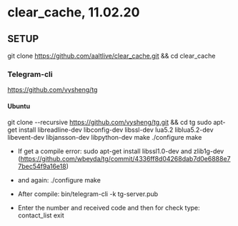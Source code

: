 # clear_cache, 11.02.20

## SETUP
git clone https://github.com/aaltlive/clear_cache.git && cd clear_cache

### Telegram-cli
https://github.com/vysheng/tg

#### Ubuntu
git clone --recursive https://github.com/vysheng/tg.git && cd tg
sudo apt-get install libreadline-dev libconfig-dev libssl-dev lua5.2 liblua5.2-dev libevent-dev libjansson-dev libpython-dev make
./configure
make

- If get a compile error:
sudo apt-get install libssl1.0-dev and zlib1g-dev
(https://github.com/wbeyda/tg/commit/4336ff8d04268dab7d0e6888e77bec54f9a16e18)
- and again:
./configure
make

- After compile:
bin/telegram-cli -k tg-server.pub
- Enter the number and received code and then for check type:
contact_list
exit